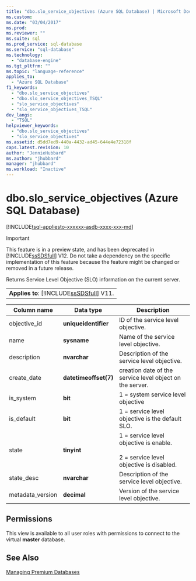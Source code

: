 ```yaml
---
title: "dbo.slo_service_objectives (Azure SQL Database) | Microsoft Docs"
ms.custom: 
ms.date: "03/04/2017"
ms.prod: 
ms.reviewer: ""
ms.suite: sql
ms.prod_service: sql-database
ms.service: "sql-database"
ms.technology: 
  - "database-engine"
ms.tgt_pltfrm: ""
ms.topic: "language-reference"
applies_to: 
  - "Azure SQL Database"
f1_keywords: 
  - "dbo.slo_service_objectives"
  - "dbo.slo_service_objectives_TSQL"
  - "slo_service_objectives"
  - "slo_service_objectives_TSQL"
dev_langs: 
  - "TSQL"
helpviewer_keywords: 
  - "dbo.slo_service_objectives"
  - "slo_service_objectives"
ms.assetid: d5dd7ed9-440a-4432-ad45-644e4e72318f
caps.latest.revision: 10
author: "JennieHubbard"
ms.author: "jhubbard"
manager: "jhubbard"
ms.workload: "Inactive"
---
```

# dbo.slo_service_objectives (Azure SQL Database)
[!INCLUDE[tsql-appliesto-xxxxxx-asdb-xxxx-xxx-md](../../includes/tsql-appliesto-xxxxxx-asdb-xxxx-xxx-md.md)]
    
> [!IMPORTANT]  
>  This feature is in a preview state, and has been deprecated in [!INCLUDE[ssSDSfull](../../includes/sssdsfull-md.md)] V12. Do not take a dependency on the specific implementation of this feature because the feature might be changed or removed in a future release.  
  
 Returns Service Level Objective (SLO) information on the current server.  
  
||  
|-|  
|**Applies to**: [!INCLUDE[ssSDSfull](../../includes/sssdsfull-md.md)] V11.|  
  
|Column name|Data type|Description|  
|-----------------|---------------|-----------------|  
|objective_id|**uniqueidentifier**|ID of the service level objective.|  
|name|**sysname**|Name of the service level objective.|  
|description|**nvarchar**|Description of the service level objective.|  
|create_date|**datetimeoffset(7)**|creation date of the service level object on the server.|  
|is_system|**bit**|1 = system service level objective|  
|is_default|**bit**|1 = service level objective is the default SLO.|  
|state|**tinyint**|1 = service level objective is enable.<br /><br /> 2 = service level objective is disabled.|  
|state_desc|**nvarchar**|Description of the service level objective.|  
|metadata_version|**decimal**|Version of the service level objective.|  
  
## Permissions  
 This view is available to all user roles with permissions to connect to the virtual **master** database.  
  
## See Also  
 [Managing Premium Databases](http://go.microsoft.com/fwlink/?LinkID=311927)  
  
  
